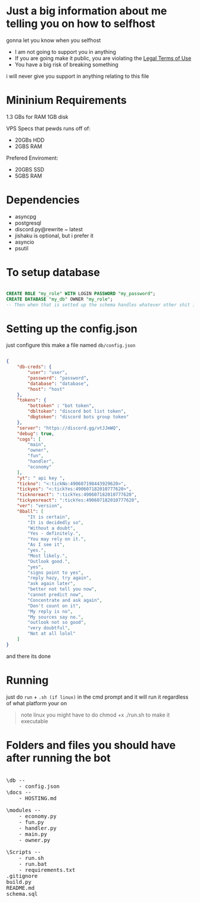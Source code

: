 # Just a big information about me telling you on how to selfhost

gonna let you know when you selfhost

- I am not going to support you in anything
- If you are going make it public, you are violating the [Legal Terms of Use](https://enternewname.me/pewdiepie/tos)
- You have a big risk of breaking something

i will never give you support in anything relating to this file


# Mininium Requirements

1.3 GBs for RAM
1GB disk


VPS Specs that pewds runs off of:
- 20GBs HDD
- 2GBS RAM


Prefered Enviroment:

- 20GBS SSD
- 5GBS RAM


# Dependencies

- asyncpg
- postgresql
- discord.py@rewrite ~ latest
- jishaku is optional, but i prefer it
- asyncio
- psutil

# To setup database

```sql

CREATE ROLE "my_role" WITH LOGIN PASSWORD "my_password";
CREATE DATABASE "my_db" OWNER "my_role";
-- Then when that is setted up the schema handles whatever other shit i add

```

# Setting up the config.json

just configure this
make a file named `db/config.json`

```json

{
    "db-creds": {
        "user": "user",
        "password": "password",
        "database": "database",
        "host": "host"
    },
    "tokens": {
        "bottoken" : "bot token",
        "dbltoken": "discord bot list token",
        "dbgtoken": "discord bots group token"
    },
    "server": "https://discord.gg/vtJJmWQ",
    "debug": true,
    "cogs": [
        "main",
        "owner",
        "fun",
        "handler",
        "economy"
    ],
    "yt": " api key ",
    "tickno": "<:tickNo:490607198443929620>",
    "tickyes": "<:tickYes:490607182010777620>",
    "ticknoreact": ":tickYes:490607182010777620",
    "tickyesreact": ":tickYes:490607182010777620",
    "ver": "version",
    "8ball": [
        "It is certain",
        "It is decidedly so",
        "Without a doubt",
        "Yes - definitely.",
        "You may rely on it.",
        "As I see it",
        "yes.",
        "Most likely.",
        "Outlook good.",
        "yes",
        "signs point to yes",
        "reply hazy, try again",
        "ask again later",
        "better not tell you now",
        "cannot predict now",
        "Concentrate and ask again",
        "Don't count on it",
        "My reply is no",
        "My sources say no.",
        "outlook not so good",
        "very doubtful",
        "Not at all lolol"
    ]
}

```

and there its done

# Running

just do `run` + `.sh (if linux)` in the cmd prompt and it will run it regardless of what platform your on

> note linux you might have to do 
> chmod +x ./run.sh to make it executable

# Folders and files you should have after running the bot

<pre>

\db -- 
    - config.json
\docs --
    - HOSTING.md

\modules --
    - economy.py
    - fun.py
    - handler.py
    - main.py
    - owner.py
  
\Scripts --
    - run.sh
    - run.bat
    - requirements.txt
.gitignore
build.py
README.md
schema.sql


</pre>